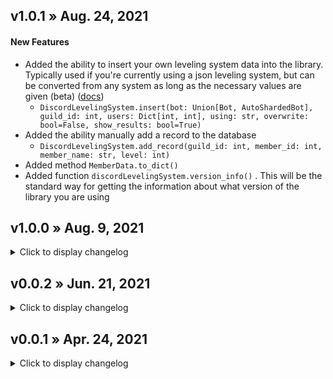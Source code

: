## v1.0.1 » Aug. 24, 2021
#### New Features
* Added the ability to insert your own leveling system data into the library. Typically used if you're currently using a json leveling system, but can be converted from any system as long as the necessary values are given (beta) ([docs](https://github.com/Defxult/discordLevelingSystem#inserting-your-own-leveling-system-information))
  * `DiscordLevelingSystem.insert(bot: Union[Bot, AutoShardedBot], guild_id: int, users: Dict[int, int], using: str, overwrite: bool=False, show_results: bool=True)`
* Added the ability manually add a record to the database
  * `DiscordLevelingSystem.add_record(guild_id: int, member_id: int, member_name: str, level: int)`
* Added method `MemberData.to_dict()`
* Added function `discordLevelingSystem.version_info()` . This will be the standard way for getting the information about what version of the library you are using

## v1.0.0 » Aug. 9, 2021
<details>
  <summary>Click to display changelog</summary>

#### New Features
* Added parameter `guild` for the below methods
  * This allows a more targeted check or removal for the specified member 
    * `DiscordLevelingSystem.is_in_database(member: Union[Member, int], guild: Guild=None)`
    * `DiscordLevelingSystem.remove_from_database(member: Union[Member, int], guild: Guild=None)`
  * Before, your only option was to delete the entire database file. You can now delete the guild records of your choice
    * `DiscordLevelingSystem.wipe_database(guild: Guild=None, *, intentional: bool=False)`
* Added the ability to get the awards that were set in the constructor as a whole or filtered by a specified guild
  * `DiscordLevelingSystem.get_awards(guild: Union[Guild, int]=None)`
* Added a few new attributes
  * `DiscordLevelingSystem.active` - Enable/disable the leveling system ([docs](https://github.com/Defxult/discordLevelingSystem#attributes))
  * `RoleAward.mention` - The discord role mention string

</details>



## v0.0.2 » Jun. 21, 2021
<details>
  <summary>Click to display changelog</summary>

#### New Features
* Added the ability for `LevelUpAnnouncement` messages to be embeds ([docs](https://github.com/Defxult/discordLevelingSystem#levelupannouncement))
* Added the ability to have multiple `LevelUpAnnouncement` messages ([docs](https://github.com/Defxult/discordLevelingSystem#levelupannouncement))
* Added the ability for multiple servers to have their own level up awards ([docs](https://github.com/Defxult/discordLevelingSystem#roleaward))
* Added the ability to set roles that give bonus XP ([docs](https://github.com/Defxult/discordLevelingSystem#handling-xp))
* Added the ability to set the name for a `RoleAward` ([docs](https://github.com/Defxult/discordLevelingSystem#roleaward))
* Added the ability to access `rate` and `per` (the values set in the `DiscordLevelingSystem` constructor) ([docs](https://github.com/Defxult/discordLevelingSystem#discordlevelingsystem))
  * `DiscordLevelingSystem.rate` (property)
  * `DiscordLevelingSystem.per` (property)
* Added the ability to manually set a members XP and level ([docs](https://github.com/Defxult/discordLevelingSystem#all-methods-for-discordlevelingsystem))
  * `DiscordLevelingSystem.add_xp(member: Member, amount: int)`
  * `DiscordLevelingSystem.remove_xp(member: Member, amount: int)`
  * `DiscordLevelingSystem.set_level(member: Member, level: int)`
* Added the ability to access more of the members information when a level up message is sent ([docs](https://github.com/Defxult/discordLevelingSystem#class-attributes))
  * `LevelUpAnnouncement.Member.avatar_url`
  * `LevelUpAnnouncement.Member.created_at`
  * `LevelUpAnnouncement.Member.default_avatar_url`
  * `LevelUpAnnouncement.Member.discriminator`
  * `LevelUpAnnouncement.Member.display_name`
  * `LevelUpAnnouncement.Member.id`
  * `LevelUpAnnouncement.Member.joined_at`
  * `LevelUpAnnouncement.Member.mention`
  * `LevelUpAnnouncement.Member.name`
  * `LevelUpAnnouncement.Member.nick`
  * `LevelUpAnnouncement.Member.Guild.icon_url`
  * `LevelUpAnnouncement.Member.Guild.id`
  * `LevelUpAnnouncement.Member.Guild.name`
* Added the ability to transfer your `v0.0.1` database file records to a `v0.0.2+` database file (see Bug Fixes)
  * `DiscordLevelingSystem.transfer(old: str, new: str, guild_id: int)`
* Improved `export_as_json` method. Format is now easier to read

#### Bug Fixes
* Fixed an issue where if your bot was in multiple servers and members were in 2 or more of those servers, the leaderboard would be updated regardless of being in the same server or a different one. A member could level up to "1" in a server and their next level would be "2" in another. The member's level and XP would remain the same in all the servers. With this update, member XP and level are now specific to each server and are no longer the same in all servers.
  * **IMPORTANT:** [Migrating from v0.0.1 to v0.0.2+](https://github.com/Defxult/discordLevelingSystem#migrating-from-v001-to-v002)
* Fixed an issue where if an `award_xp` amount value was a list and the first value was larger than the second, an error would occur that was not informative. An informative error is now raised.
* Fixed an issue where discord system messages would give XP to the member
* Fixed an issue where if a `level_up_channel_id` was set for a server and level up occurred in a different server, an error would occur (important: see Breaking Change for `level_up_channel_id`)
#### Breaking Change
* *removed* `LevelUpAnnouncement.AUTHOR_MENTION`
  * This has been replaced with `LevelUpAnnouncement.Member.mention`
* *removed* `LevelUpAnnouncement.XP`
  * This was removed because in a level up message the members XP was always reset to zero because of the level up, and accessing that attribute would always give a value of zero
* *removed* Exception `AwardedRoleNotFound` has been removed because it is no longer needed
* *removed* Exception `LevelUpChannelNotFound` has been removed because it is no longer needed
* *removed* `DiscordLevelingSystem.awards` attribute
  * The ability to set this attribute from an instance of `DiscordLevelingSystem` was removed because there is a necessary check that needs to take place to ensure the role award system can operate smoothly. You can still set the `awards` value via the `DiscordLevelingSystem` constructor
* *changed* `LevelUpAnnouncement` parameter `level_up_channel_id`. This was renamed and the type has been changed to support multiple servers having their own level up channel
  * Before: `level_up_channel_id` (`int`)
  * After: `level_up_channel_ids` (`List[int]`)
* *changed* Maximum value allowed in `award_xp`
  * Previously, the maximum value for the `amount` parameter in `award_xp` was 100. This has been reduced to a maximum of 25. Why? The goal of this library is to try and mimic the operations of the MEE6 leveling system, and awarding XP less than or equal to 25 has proved to be more of a stable way to earn XP, especially when it comes to bonus XP roles
* *changed* `DiscordLevelingSystem` parameter `awards` type
  * Before: `Union[List[RoleAward], None]`
  * After: `Union[Dict[int, List[RoleAward]], None]`
* *changed* Parameters for method `clean_database`
  * Before: `DiscordLevelingSystem.clean_database(all_members: List[Member])`
  * After: `DiscordLevelingSystem.clean_database(guild: Guild)`
* *changed* Parameters for method `reset_everyone`
  * Before: `DiscordLevelingSystem.reset_everyone(*, intentional: bool=False)`
  * After: `DiscordLevelingSystem.reset_everyone(guild: Union[Guild, None], *, intentional: bool=False)`
* *changed* Parameters for method `export_as_json`
  * Before: `DiscordLevelingSystem.export_as_json(path: str)`
  * After: `DiscordLevelingSystem.export_as_json(path: str, guild: Union[Guild, None])`
* *changed* Parameters for method `raw_database_contents`
  * Before: `DiscordLevelingSystem.raw_database_contents()`
  * After: `DiscordLevelingSystem.raw_database_contents(guild: Guild=None)`
* *changed* Parameters for method `get_record_count`
  * Before: `DiscordLevelingSystem.get_record_count()`
  * After: `DiscordLevelingSystem.get_record_count(guild: Guild=None)`

</details>



## v0.0.1 » Apr. 24, 2021
<details>
  <summary>Click to display changelog</summary>

* Initial release

</details>